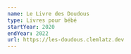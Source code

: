 ```yaml
---
name: Le Livre des Doudous
type: Livres pour bébé
startYear: 2020
endYear: 2022
url: https://les-doudous.clemlatz.dev
---
```

